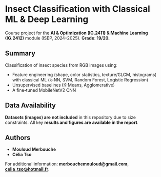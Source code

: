 # Insect Classification with Classical ML & Deep Learning

Course project for the **AI & Optimization (IG.2411) & Machine Learning (IG.2412)** module (ISEP, 2024–2025). **Grade: 19/20.**

## Summary
Classification of insect species from RGB images using:
- Feature engineering (shape, color statistics, texture/GLCM, histograms) with classical ML (k-NN, SVM, Random Forest, Logistic Regression)
- Unsupervised baselines (K-Means, Agglomerative)
- A fine-tuned MobileNetV2 CNN

## Data Availability
**Datasets (images) are not included** in this repository due to size constraints. All key **results and figures are available in the report**.

## Authors 
- **Mouloud Merbouche**
- **Célia Tso**

For additional information: **merbouchemouloud@gmail.com**, **celia_tso@hotmail.fr**.
